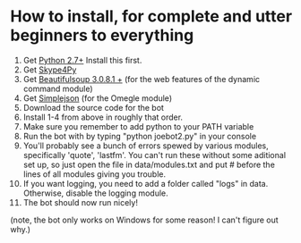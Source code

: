 # How to install, for complete and utter beginners to everything

1. Get [Python 2.7+](http://python.org/download/) Install this first.
2. Get [Skype4Py](http://sourceforge.net/projects/skype4py/)
3. Get [Beautifulsoup 3.0.8.1 +](http://www.crummy.com/software/BeautifulSoup/) (for the web features of the dynamic command module)
4. Get [Simplejson](http://pypi.python.org/pypi/simplejson/) (for the Omegle module)
5. Download the source code for the bot
6. Install 1-4 from above in roughly that order.
7. Make sure you remember to add python to your PATH variable
8. Run the bot with by typing "python joebot2.py" in your console
9. You'll probably see a bunch of errors spewed by various modules, specifically 'quote', 'lastfm'. You can't run these without some aditional set up, so just open the file in data/modules.txt and put # before the lines of all modules giving you trouble.
10. If you want logging, you need to add a folder called "logs" in data. Otherwise, disable the logging module.
11. The bot should now run nicely!

(note, the bot only works on Windows for some reason! I can't figure out why.)